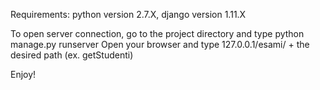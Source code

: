 Requirements:
python version 2.7.X,
django version 1.11.X

To open server connection, go to the project directory and type python manage.py runserver
Open your browser and type 127.0.0.1/esami/ + the desired path (ex. getStudenti)

Enjoy!
